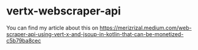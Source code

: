 # vertx-webscraper-api


You can find my article about this on https://merizrizal.medium.com/web-scraper-api-using-vert-x-and-jsoup-in-kotlin-that-can-be-monetized-c5b79ba8cec
